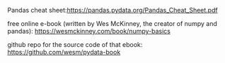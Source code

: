 Pandas cheat sheet:https://pandas.pydata.org/Pandas_Cheat_Sheet.pdf

free online e-book (written by Wes McKinney, the creator of numpy and pandas): https://wesmckinney.com/book/numpy-basics

github repo for the source code of that ebook: https://github.com/wesm/pydata-book



